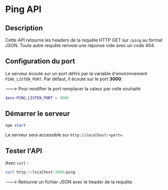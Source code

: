   # Ping API

## Description
Cette API retourne les headers de la requête HTTP GET sur `/ping` au format JSON. Toute autre requête renvoie une réponse vide avec un code 404.

## Configuration du port
Le serveur écoute sur un port défini par la variable d'environnement `PING_LISTEN_PORT`. Par défaut, il écoute sur le port **3000**.

---> Pour modifier le port remplacer la valeur par celle souhaité 

```powershell
$env:PING_LISTEN_PORT = 3000   
```

## Démarrer le serveur

```powershell
npm start
```
Le serveur sera accessible sur `http://localhost:<port>`.

## Tester l'API
Avec `curl` :
```powershell
curl http://localhost:3000/ping
```
---> Retourne un fichier JSON avec le header de la requête.
